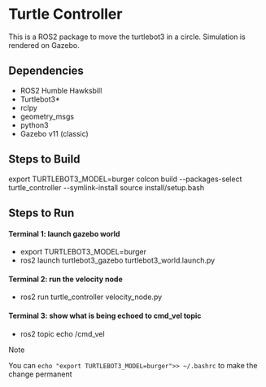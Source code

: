 # Turtle Controller

This is a ROS2 package to move the turtlebot3 in a circle. Simulation is rendered on Gazebo.

## Dependencies
- ROS2 Humble Hawksbill
- Turtlebot3*
- rclpy
- geometry_msgs
- python3
- Gazebo v11 (classic)

## Steps to Build

export TURTLEBOT3_MODEL=burger
colcon build --packages-select turtle_controller --symlink-install
source install/setup.bash

## Steps to Run

#### Terminal 1: launch gazebo world
- export TURTLEBOT3_MODEL=burger
- ros2 launch turtlebot3_gazebo turtlebot3_world.launch.py <br>

#### Terminal 2: run the velocity node
- ros2 run turtle_controller velocity_node.py

#### Terminal 3: show what is being echoed to cmd_vel topic
- ros2 topic echo /cmd_vel

>[!Note]
> You can ```echo "export TURTLEBOT3_MODEL=burger">> ~/.bashrc``` to make the change permanent
